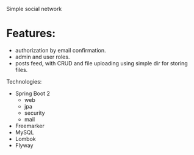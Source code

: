 Simple social network

# Features:
- authorization by email confirmation.
- admin and user roles.
- posts feed, with CRUD and file uploading using simple dir for storing files.


Technologies:
- Spring Boot 2
    - web
    - jpa
    - security
    - mail
- Freemarker
- MySQL
- Lombok
- Flyway
 
